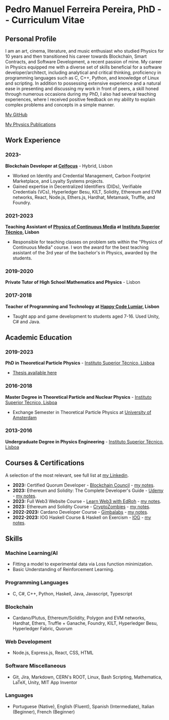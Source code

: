 # Pedro Manuel Ferreira Pereira, PhD -- Curriculum Vitae

## Personal Profile

I am an art, cinema, literature, and music enthusiast who studied Physics for 10 years and then transitioned his career towards Blockchain, Smart Contracts, and Software Development, a recent passion of mine. My career in Physics equipped me with a diverse set of skills beneficial for a software developer/architect, including analytical and critical thinking, proficiency in programming languages such as C, C++, Python, and knowledge of Linux and scripting. In addition to possessing extensive experience and a natural ease in presenting and discussing my work in front of peers, a skill honed through numerous occasions during my PhD, I also had several teaching experiences, where I received positive feedback on my ability to explain complex problems and concepts in a simple manner.

[My GitHub](https://github.com/PP144gh)

[My Physics Publications](https://inspirehep.net/authors/1638935?ui-citation-summary=true)
## Work Experience

### 2023-
**Blockchain Developer at [Celfocus](https://www.celfocus.com/)** - Hybrid, Lisbon
- Worked on Identity and Credential Management, Carbon Footprint Marketplace, and Loyalty Systems projects.
- Gained expertise in Decentralized Identifiers (DIDs), Verifiable Credentials (VCs), Hyperledger Besu, KILT, Solidity, Ethereum and EVM networks, React, Node.js, Ethers.js, Hardhat, Metamask, Truffle, and Foundry.

### 2021-2023
**Teaching Assistant of [Physics of Continuous Media](https://fenix.tecnico.ulisboa.pt/disciplinas/FMCon/2022-2023/2-semestre) at [Instituto Superior Técnico](https://www.tecnico.ulisboa.pt), Lisbon**
- Responsible for teaching classes on problem sets within the "Physics of Continuous Media" course. I won the award for the best teaching assistant of the 3rd year of the bachelor's in Physics, awarded by the students.

### 2019-2020
**Private Tutor of High School Mathematics and Physics** - Lisbon

### 2017-2018
**Teacher of Programming and Technology at [Happy Code Lumiar](http://www.happycode.pt/), Lisbon**
- Taught app and game development to students aged 7-16. Used Unity, C# and Java.

## Academic Education

### 2019-2023
**PhD in Theoretical Particle Physics** - [Instituto Superior Técnico, Lisboa](http://www.tecnico.ulisboa.pt)
- [Thesis available here](https://inspirehep.net/literature/2751900)

### 2016-2018
**Master Degree in Theoretical Particle and Nuclear Physics** - [Instituto Superior Técnico, Lisboa](http://www.tecnico.ulisboa.pt)
- Exchange Semester in Theoretical Particle Physics at [University of Amsterdam](https://www.uva.nl/en)

### 2013-2016
**Undergraduate Degree in Physics Engineering** - [Instituto Superior Técnico, Lisboa](http://www.tecnico.ulisboa.pt)

## Courses & Certifications

A selection of the most relevant, see full list at [my Linkedin](https://www.linkedin.com/in/pedro-m-f-pereira-9aa02bb5/).

- **2023:** Certified Quorum Developer - [Blockchain Council](https://www.credential.net/cad2e931-6604-43bb-9014-70bf7ff65963#gs.0q57qn) - [my notes](https://github.com/PP144gh/quorum-besu_tests).
- **2023:** Ethereum and Solidity: The Complete Developer's Guide - [Udemy](https://www.udemy.com/course/ethereum-and-solidity-the-complete-developers-guide/?couponCode=24T4FS22124) - [my notes](https://github.com/PP144gh/ethereum_engineer).
- **2023:** Full Web3 Website Course - [Learn Web3 with EdRoh](https://www.youtube.com/watch?v=ynFNLBP2TPs) - [my notes](https://github.com/PP144gh/Web3_Website).
- **2023:** Ethereum and Solidity Course - [CryptoZombies](https://cryptozombies.io/) - [my notes](https://github.com/PP144gh/solidity_tutorial).
- **2022-2023:** Cardano Developer Course - [Gimbalabs](https://gimbalabs.com/gimbalgrid) - [my notes](https://github.com/PP144gh/Cardano_offchain_code).
- **2022-2023:** IOG Haskell Course & Haskell on Exercism - [IOG](https://iog.io/) - [my notes](https://github.com/PP144gh/haskell_exercism).

## Skills

### Machine Learning/AI

- Fitting a model to experimental data via Loss function minimization.
- Basic Understanding of Reinforcement Learning.

### Programming Languages

- C, C#, C++, Python, Haskell, Java, Javascript, Typescript

### Blockchain

- Cardano/Plutus, Ethereum/Solidity, Polygon and EVM networks, Hardhat, Ethers, Truffle + Ganache, Foundry, KILT, Hyperledger Besu, Hyperledger Fabric, Quorum

### Web Development

- Node.js, Express.js, React, CSS, HTML

### Software Miscellaneous

- Git, Jira, Markdown, CERN's ROOT, Linux, Bash Scripting, Mathematica, LaTeX, Unity, MIT App Inventor

### Languages

- Portuguese (Native), English (Fluent), Spanish (Intermediate), Italian (Beginner), French (Beginner)


